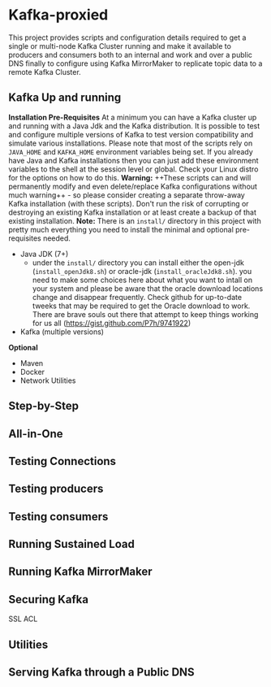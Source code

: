 # Kafka-proxied

This project provides scripts and configuration details required to get a single or multi-node Kafka Cluster running and make it available to producers and consumers both to an internal and work and over a public DNS finally to configure using Kafka MirrorMaker to replicate topic data to a remote Kafka Cluster.

## Kafka Up and running
**Installation Pre-Requisites** 
At a minimum you can have a Kafka cluster up and running with a Java Jdk and the Kafka distribution. It is possible to test and configure multiple versions of Kafka to test version compatibility and simulate various installations. Please note that most of the scripts rely on `JAVA_HOME` and `KAFKA_HOME` environment variables being set. If you already have Java and Kafka installations then you can just add these environment variables to the shell at the session level or global. Check your Linux distro for the options on how to do this.
**Warning:** ++These scripts can and will permanently modify and even delete/replace Kafka configurations without much warning++ - so please consider creating a separate throw-away Kafka installation (with these scripts). Don't run the risk of corrupting or destroying an existing Kafka installation or at least create a backup of that existing installation. 
**Note:** There is an `install/` directory in this project with pretty much everything you need to install the minimal and optional pre-requisites needed.

- Java JDK (7+)
	- under the `install/` directory you can install either the open-jdk (`install_openJdk8.sh`) or oracle-jdk (`install_oracleJdk8.sh`). you need to make some choices here about what you want to intall on your system and please be aware that the oracle download locations change and disappear frequently. Check github for up-to-date tweeks that may be required to get the Oracle download to work. There are brave souls out there that attempt to keep things working for us all (https://gist.github.com/P7h/9741922) 
- Kafka (multiple versions)


**Optional**
- Maven
- Docker
- Network Utilities

## Step-by-Step

## All-in-One

## Testing Connections

## Testing producers

## Testing consumers

## Running Sustained Load

## Running Kafka MirrorMaker

## Securing Kafka
SSL
ACL

## Utilities

## Serving Kafka through a Public DNS
